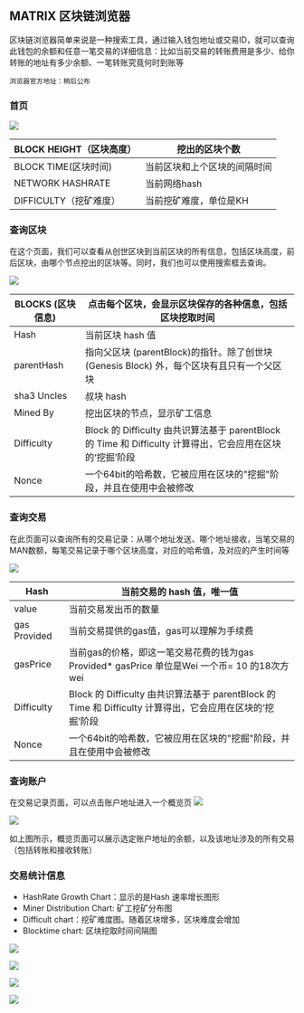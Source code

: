 ## MATRIX 区块链浏览器

区块链浏览器简单来说是一种搜索工具，通过输入钱包地址或交易ID，就可以查询此钱包的余额和任意一笔交易的详细信息：比如当前交易的转账费用是多少、给你转账的地址有多少余额、一笔转账究竟何时到账等

`浏览器官方地址：稍后公布`


### 首页


![](https://i.imgur.com/vR1Wj9v.png)

| BLOCK HEIGHT（区块高度） | 挖出的区块个数               |
|--------------------------|------------------------------|
| BLOCK TIME(区块时间)     | 当前区块和上个区块的间隔时间 |
| NETWORK HASHRATE         | 当前网络hash                 |
| DIFFICULTY（挖矿难度）   | 当前挖矿难度，单位是KH       |

### 查询区块

在这个页面，我们可以查看从创世区块到当前区块的所有信息，包括区块高度，前后区块，由哪个节点挖出的区块等。同时，我们也可以使用搜索框去查询。


![](https://i.imgur.com/9RKx2kD.png)

| BLOCKS (区块信息) | 点击每个区块，会显示区块保存的各种信息，包括区块挖取时间                                                  |
|-------------------|-----------------------------------------------------------------------------------------------------------|
| Hash              | 当前区块 hash 值                                                                                          |
| parentHash        | 指向父区块 (parentBlock)的指针。除了创世块(Genesis Block) 外，每个区块有且只有一个父区块                  |
| sha3 Uncles       | 叔块 hash                                                                                                 |
| Mined By          | 挖出区块的节点，显示矿工信息                                                                              |
| Difficulty        | Block 的 Difficulty 由共识算法基于 parentBlock 的 Time 和 Difficulty 计算得出，它会应用在区块的‘挖掘’阶段 |
| Nonce             | 一个64bit的哈希数，它被应用在区块的"挖掘"阶段，并且在使用中会被修改                                       |

### 查询交易

在此页面可以查询所有的交易记录：从哪个地址发送、哪个地址接收，当笔交易的MAN数额，每笔交易记录于哪个区块高度，对应的哈希值，及对应的产生时间等

![](https://i.imgur.com/9rbSyqg.png)

| Hash         | 当前交易的 hash 值，唯一值                                                                                |
|--------------|-----------------------------------------------------------------------------------------------------------|
| value        | 当前交易发出币的数量                                                                                      |
| gas Provided | 当前交易提供的gas值，gas可以理解为手续费                                                                  |
| gasPrice     | 当前gas的价格，即这一笔交易花费的钱为gas Provided* gasPrice   单位是Wei 一个币= 10 的18次方wei            |
| Difficulty   | Block 的 Difficulty 由共识算法基于 parentBlock 的 Time 和 Difficulty 计算得出，它会应用在区块的‘挖掘’阶段 |
| Nonce        | 一个64bit的哈希数，它被应用在区块的"挖掘"阶段，并且在使用中会被修改                                       |


### 查询账户

在交易记录页面，可以点击账户地址进入一个概览页
![](https://i.imgur.com/RlU145U.png)

![](https://i.imgur.com/DyEw9tu.png)

如上图所示，概览页面可以展示选定账户地址的余额，以及该地址涉及的所有交易（包括转账和接收转账）

### 交易统计信息

- HashRate Growth Chart：显示的是Hash 速率增长图形
- Miner Distribution Chart: 矿工挖矿分布图
- Difficult chart：挖矿难度图。随着区块增多，区块难度会增加
- Blocktime chart: 区块挖取时间间隔图

![](https://i.imgur.com/0cEnHPy.png)

![](https://i.imgur.com/fmcv7EA.png)

![](https://i.imgur.com/zINAHuk.png)

![](https://i.imgur.com/FZVsr5q.png)




